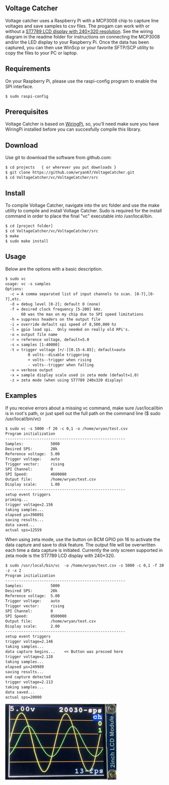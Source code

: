 Voltage Catcher
---------------

Voltage catcher uses a Raspberry Pi with a MCP3008 chip to capture line voltages and save samples to csv files.  The progam can work with or without a [ST7789 LCD display with 240×320 resolution](https://www.amazon.com/dp/B081Q79X2F).  See the wiring diagram in the readme folder for instructions on connecting the MCP3008 and/or the LED display to your Raspberry Pi.   Once the data has been captured, you can then use WinScp or your favorite SFTP/SCP utility to copy the files to your PC or laptop.


## Requirements
On your Raspberry Pi, please use the raspi-config program to enable the SPI interface.

	$ sudo raspi-config


## Prerequisites

Voltage Catcher is based on [WiringPi](http://wiringpi.com/), so, you'll need make sure you 
have WiringPi installed before you can succesfully compile this library.  


## Download
Use git to download the software from github.com:

    $ cd projects   { or wherever you put downloads }
    $ git clone https://github.com/wryan67/VoltageCatcher.git
    $ cd VoltageCatcher/vc/VoltageCatcher/src


## Install

To compile Voltage Catcher, navigate into the src folder and use the make utility to compile 
and install Voltage Catcher.  Sudo is required for the install command in order to place the 
final "vc" executable into /usr/local/bin.  

    $ cd [project folder]
    $ cd VoltageCatcher/vc/VoltageCatcher/src
    $ make
    $ sudo make install


## Usage

Below are the options with a basic description.  

    $ sudo vc
    usage: vc -s samples
    Options:    
      -c = A comma separated list of input channels to scan. [0-7],[0-7],etc.  
      -d = debug level [0-2]; default 0 (none)
      -f = desired clock frequency [5-200] kHz.  
           60 was the max on my chip due to SPI speed limitations
      -h = suppress headers on the output file
      -i = override default spi speed of 8,500,000 hz
      -l = gpio load spi.  Only needed on really old RPi's.
      -o = output file name
      -r = reference voltage, default=5.0
      -s = samples [1-40000]
      -t = trigger voltage [+/-][0.15-4.85]; default=auto
              0 volts--disable triggering
              + volts--trigger when rising
              - volts--trigger when falling
      -v = verbose output    
      -x = sample display scale used in zeta mode (default=1.0)
      -z = zeta mode (when using ST7789 240x320 display)

## Examples

If you receive errors about a missing vc command, make sure /usr/local/bin is in root's path, or just spell out the full path on the command line ($ sudo /usr/local/bin/vc)

    $ sudo vc -s 5000 -f 20 -c 0,1 -o /home/wryan/test.csv
    Program initialization
    -----------------------------------------------------
    Samples:            5000
    Desired SPS:        20k
    Reference voltage:  5.00
    Trigger voltage:    auto
    Trigger vector:     rising
    SPI Channel:        0
    SPI Speed:          4600000
    Output file:        /home/wryan/test.csv
    Display scale:      1.00
    -----------------------------------------------------
    setup event triggers
    priming...
    trigger voltage=2.156
    taking samples...
    elapsed µs=398091
    saving results...
    data saved...
    actual sps=12559

When using zeta mode, use the button on BCM GPIO pin 16 to activate the data capture and save to disk feature.  The output file will be overwritten each time a data capture is initiated.  Currently the only screen supported in zeta mode is the ST7789 LCD display with 240×320.  

    $ sudo /usr/local/bin/vc  -o /home/wryan/test.csv -s 5000 -c 0,1 -f 20 -z -x 2
    Program initialization
    -----------------------------------------------------
    Samples:            5000
    Desired SPS:        20k
    Reference voltage:  5.00
    Trigger voltage:    auto
    Trigger vector:     rising
    SPI Channel:        0
    SPI Speed:          8500000
    Output file:        /home/wryan/test.csv
    Display scale:      2.00
    -----------------------------------------------------
    setup event triggers
    trigger voltage=2.146
    taking samples...
    data capture begins...    << Button was pressed here
    trigger voltage=2.128
    taking samples...
    elapsed µs=249989
    saving results...
    end capture detected
    trigger voltage=2.113
    taking samples...
    data saved...
    actual sps=20000

![ST7789](https://github.com/wryan67/VoltageCatcher/blob/master/readme/st7789%20display.thumbnail.jpg?raw=true "ST7789 @ 240×320")
